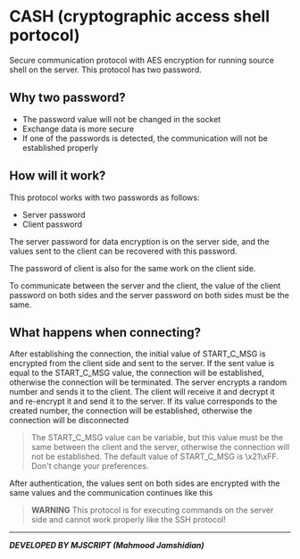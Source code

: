 CASH (cryptographic access shell portocol)
==========================================

Secure communication protocol with AES encryption for running source shell on the server.
This protocol has two password.

Why two password?
-----------------

- The password value will not be changed in the socket
- Exchange data is more secure
- If one of the passwords is detected, the communication will not be established properly

How will it work?
-----------------
This protocol works with two passwords as follows:

- Server password
- Client password

The server password for data encryption is on the server side, and the values sent to the client can be recovered with this password.

The password of client is also for the same work on the client side.

To communicate between the server and the client, the value of the client password on both sides and the server password on both sides must be the same.

What happens when connecting?
-----------------------------

After establishing the connection, the initial value of START_C_MSG is encrypted from the client side and sent to the server. If the sent value is equal to the START_C_MSG value, the connection will be established, otherwise the connection will be terminated. The server encrypts a random number and sends it to the client. The client will receive it and decrypt it and re-encrypt it and send it to the server. If its value corresponds to the created number, the connection will be established, otherwise the connection will be disconnected

> The START_C_MSG value can be variable, but this value must be the same between the client and the server, otherwise the connection will not be established. The default value of START_C_MSG is \x21\xFF. Don't change your preferences.

After authentication, the values sent on both sides are encrypted with the same values and the communication continues like this

> **WARNING** This protocol is for executing commands on the server side and cannot work properly like the SSH protocol!

---------------------------
***DEVELOPED BY MJSCRIPT (Mahmood Jamshidian)***
